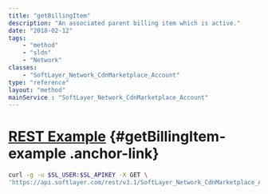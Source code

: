 ```yaml
---
title: "getBillingItem"
description: "An associated parent billing item which is active."
date: "2018-02-12"
tags:
    - "method"
    - "sldn"
    - "Network"
classes:
    - "SoftLayer_Network_CdnMarketplace_Account"
type: "reference"
layout: "method"
mainService : "SoftLayer_Network_CdnMarketplace_Account"
---
```


# [REST Example](#getBillingItem-example) <a href="/article/rest/"><i class="fas fa-question"></i></a> {#getBillingItem-example .anchor-link} 
```bash
curl -g -u $SL_USER:$SL_APIKEY -X GET \
'https://api.softlayer.com/rest/v3.1/SoftLayer_Network_CdnMarketplace_Account/{SoftLayer_Network_CdnMarketplace_AccountID}/getBillingItem'
```

